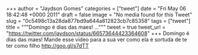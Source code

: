 
+++
author = "Jaydson Gomes"
categories = ["tweet"]
date = "Fri May 06 18:42:48 +0000 2011"
draft = false
image = "No media found for this Tweet"
slug = "0c5498c13a28da877bd9a644a812823cb7c85358"
tags = ["tweet"]
title = """Domingo é dias das maes! ..."""
tweet = true
tweet_url = "https://twitter.com/jaydson/status/66573644423364608"
+++
Domingo é dias das maes! Mande esse video para a sua ver como ela é sortuda de te ter como filho http://goo.gl/s7dTT
